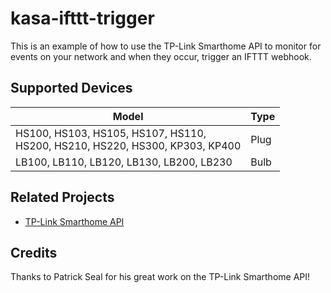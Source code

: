 <!-- markdownlint-disable MD007 MD012 MD033 -->

# kasa-ifttt-trigger

This is an example of how to use the TP-Link Smarthome API to monitor for events on your network and when they occur, trigger an IFTTT webhook.


## Supported Devices

| Model                                     | Type |
|-------------------------------------------|------|
| HS100, HS103, HS105, HS107, HS110,<br/>HS200, HS210, HS220, HS300, KP303, KP400 | Plug |
| LB100, LB110, LB120, LB130, LB200, LB230  | Bulb |


## Related Projects

* [TP-Link Smarthome API](https://github.com/plasticrake/tplink-smarthome-api)


## Credits

Thanks to Patrick Seal for his great work on the TP-Link Smarthome API!
